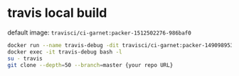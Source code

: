 # travis local build

default image: `travisci/ci-garnet:packer-1512502276-986baf0`

```bash
docker run --name travis-debug -dit travisci/ci-garnet:packer-1490989530 /sbin/init
docker exec -it travis-debug bash -l
su - travis
git clone --depth=50 --branch=master {your repo URL}
```
